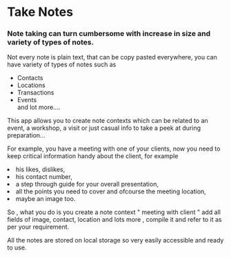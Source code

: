 <h1>Take Notes</h1>

<h3>Note taking can turn cumbersome with increase in size and variety of types of notes.</h3>

Not every note is plain text, that can be copy pasted everywhere, you can have variety of types of notes such as
<ul>
  <li>Contacts</li>
  <li>Locations</li>
  <li>Transactions</li>
  <li>Events</li>
  and lot more....

</ul>

This app allows you to create note contexts which can be related to an event, a workshop, a visit or just casual info to take a peek at during preparation...

For example, you have a meeting with one of your clients, now you need to keep critical information handy about the client, for example
<Li>his likes, dislikes,</li>
  <li>his contact number, </li>
    <li>a step through guide for your overall presentation, </li>
    <Li>all the points you need to cover and ofcourse the meeting location, </li>
    <li>maybe an image too.</li>


So , what you do is you create a note context " meeting with client " add all fields of image, contact, location and lots more , compile it and refer to it as per your requirement.

All the notes are stored on local storage so very easily accessible and ready to use.
